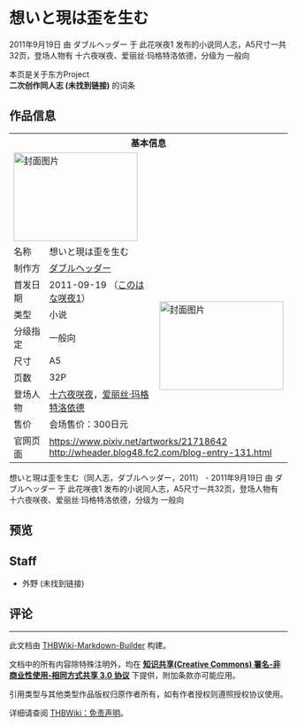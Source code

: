 # 想いと現は歪を生む

<!-- source html: G:\repos\THBWiki-Markdown-Builder\THBWikiMarkdown\Temp\main\5\50\ns0%3A%E6%83%B3%E3%81%84%E3%81%A8%E7%8F%BE%E3%81%AF%E6%AD%AA%E3%82%92%E7%94%9F%E3%82%80.html -->

2011年9月19日 由 ダブルヘッダー 于 此花咲夜1 发布的小说同人志，A5尺寸一共32页，登场人物有 十六夜咲夜、爱丽丝·玛格特洛依德，分级为 一般向

本页是关于东方Project  
 **二次创作同人志 (未找到链接)** 的词条

## 作品信息

<table><tbody><tr><th colspan="3">基本信息</th></tr><tr><td class="cover-artwork-mobile" colspan="2"><a href="./文件-想いと現は歪を生む封面.jpg.md" class="image" title="封面图片"><img alt="封面图片" src="https://upload.thwiki.cc/thumb/0/08/%E6%83%B3%E3%81%84%E3%81%A8%E7%8F%BE%E3%81%AF%E6%AD%AA%E3%82%92%E7%94%9F%E3%82%80%E5%B0%81%E9%9D%A2.jpg/224px-%E6%83%B3%E3%81%84%E3%81%A8%E7%8F%BE%E3%81%AF%E6%AD%AA%E3%82%92%E7%94%9F%E3%82%80%E5%B0%81%E9%9D%A2.jpg" decoding="async" loading="lazy" width="224" height="160" srcset="https://upload.thwiki.cc/thumb/0/08/%E6%83%B3%E3%81%84%E3%81%A8%E7%8F%BE%E3%81%AF%E6%AD%AA%E3%82%92%E7%94%9F%E3%82%80%E5%B0%81%E9%9D%A2.jpg/336px-%E6%83%B3%E3%81%84%E3%81%A8%E7%8F%BE%E3%81%AF%E6%AD%AA%E3%82%92%E7%94%9F%E3%82%80%E5%B0%81%E9%9D%A2.jpg 1.5x, https://upload.thwiki.cc/thumb/0/08/%E6%83%B3%E3%81%84%E3%81%A8%E7%8F%BE%E3%81%AF%E6%AD%AA%E3%82%92%E7%94%9F%E3%82%80%E5%B0%81%E9%9D%A2.jpg/448px-%E6%83%B3%E3%81%84%E3%81%A8%E7%8F%BE%E3%81%AF%E6%AD%AA%E3%82%92%E7%94%9F%E3%82%80%E5%B0%81%E9%9D%A2.jpg 2x" data-file-width="792" data-file-height="565"></a></td>
</tr><tr><td class="label">名称</td><td colspan="2"> 想いと現は歪を生む </td></tr><tr><td class="label">制作方</td><td><a href="./ダブルヘッダー.md" title="ダブルヘッダー">ダブルヘッダー</a></td><td class="cover-artwork" rowspan="8" style="min-width:224px;"><a href="./文件-想いと現は歪を生む封面.jpg.md" class="image" title="封面图片"><img alt="封面图片" src="https://upload.thwiki.cc/thumb/0/08/%E6%83%B3%E3%81%84%E3%81%A8%E7%8F%BE%E3%81%AF%E6%AD%AA%E3%82%92%E7%94%9F%E3%82%80%E5%B0%81%E9%9D%A2.jpg/224px-%E6%83%B3%E3%81%84%E3%81%A8%E7%8F%BE%E3%81%AF%E6%AD%AA%E3%82%92%E7%94%9F%E3%82%80%E5%B0%81%E9%9D%A2.jpg" decoding="async" loading="lazy" width="224" height="160" srcset="https://upload.thwiki.cc/thumb/0/08/%E6%83%B3%E3%81%84%E3%81%A8%E7%8F%BE%E3%81%AF%E6%AD%AA%E3%82%92%E7%94%9F%E3%82%80%E5%B0%81%E9%9D%A2.jpg/336px-%E6%83%B3%E3%81%84%E3%81%A8%E7%8F%BE%E3%81%AF%E6%AD%AA%E3%82%92%E7%94%9F%E3%82%80%E5%B0%81%E9%9D%A2.jpg 1.5x, https://upload.thwiki.cc/thumb/0/08/%E6%83%B3%E3%81%84%E3%81%A8%E7%8F%BE%E3%81%AF%E6%AD%AA%E3%82%92%E7%94%9F%E3%82%80%E5%B0%81%E9%9D%A2.jpg/448px-%E6%83%B3%E3%81%84%E3%81%A8%E7%8F%BE%E3%81%AF%E6%AD%AA%E3%82%92%E7%94%9F%E3%82%80%E5%B0%81%E9%9D%A2.jpg 2x" data-file-width="792" data-file-height="565"></a></td>
</tr><tr><td class="label">首发日期</td><td>2011-09-19&#160;（<a href="/展会作品列表?e=%E6%AD%A4%E8%8A%B1%E5%92%B2%E5%A4%9C%231">このはな咲夜1</a>）</td></tr><tr><td class="label">类型</td><td>小说</td></tr><tr><td class="label">分级指定</td><td>一般向</td></tr><tr><td class="label">尺寸</td><td>A5</td></tr><tr><td class="label">页数</td><td>32P</td></tr><tr><td class="label">登场人物</td><td><a href="/%E5%8D%81%E5%85%AD%E5%A4%9C%E5%92%B2%E5%A4%9C" title="十六夜咲夜">十六夜咲夜</a>，<a href="./爱丽丝·玛格特洛依德.md" title="爱丽丝·玛格特洛依德">爱丽丝·玛格特洛依德</a></td></tr><tr><td class="label">售价</td><td>会场售价：300日元</td></tr>
<tr><td class="label">官网页面</td><td colspan="2"><a rel="nofollow" class="external free" href="https://www.pixiv.net/artworks/21718642">https://www.pixiv.net/artworks/21718642</a><br><a rel="nofollow" class="external free" href="http://wheader.blog48.fc2.com/blog-entry-131.html">http://wheader.blog48.fc2.com/blog-entry-131.html</a></td></tr></tbody></table>

想いと現は歪を生む（同人志，ダブルヘッダー，2011） - 2011年9月19日 由 ダブルヘッダー 于 此花咲夜1 发布的小说同人志，A5尺寸一共32页，登场人物有 十六夜咲夜、爱丽丝·玛格特洛依德，分级为 一般向

## 预览

## Staff
- 外野 (未找到链接)


## 评论




---

此文档由 [THBWiki-Markdown-Builder](https://github.com/Delsin-Yu/THBWiki-Markdown-Builder) 构建。

文档中的所有内容除特殊注明外，均在 [**知识共享(Creative Commons) 署名-非商业性使用-相同方式共享 3.0 协议**](https://creativecommons.org/licenses/by-sa/3.0/deed.zh-hans) 下提供，附加条款亦可能应用。

引用类型与其他类型作品版权归原作者所有，如有作者授权则遵照授权协议使用。

详细请查阅 [THBWiki：免责声明](https://thbwiki.cc/THBWiki:%E5%85%8D%E8%B4%A3%E5%A3%B0%E6%98%8E)。

